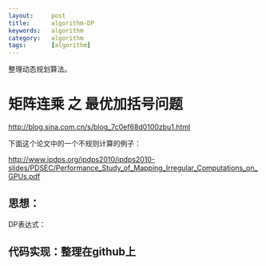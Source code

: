 ```yaml
---
layout:     post
title:      algorithm-DP
keywords:   algorithm
category:   algorithm
tags:       [algorithm]
---
```



整理动态规划算法。

# 矩阵连乘 之 最优加括号问题

http://blog.sina.com.cn/s/blog_7c0ef68d0100zbu1.html

下面这个论文中的一个不规则计算的例子：

http://www.ipdps.org/ipdps2010/ipdps2010-slides/PDSEC/Performance_Study_of_Mapping_Irregular_Computations_on_GPUs.pdf

## 思想：

DP表达式：


## 代码实现：整理在github上

